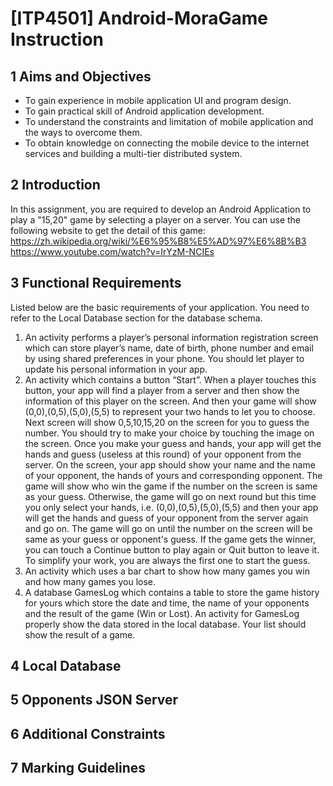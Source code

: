 # [ITP4501] Android-MoraGame Instruction
## 1	Aims and Objectives
* To gain experience in mobile application UI and program design.
* To gain practical skill of Android application development.
* To understand the constraints and limitation of mobile application and the ways to overcome them.
* To obtain knowledge on connecting the mobile device to the internet services and building a multi-tier distributed system.

## 2	Introduction
In this assignment, you are required to develop an Android Application to play a "15,20" game by selecting a player on a server. You can use the following website to get the detail of this game:
https://zh.wikipedia.org/wiki/%E6%95%B8%E5%AD%97%E6%8B%B3
https://www.youtube.com/watch?v=IrYzM-NCIEs

## 3	Functional Requirements
Listed below are the basic requirements of your application. You need to refer to the Local Database section for the database schema.
1.	An activity performs a player’s personal information registration screen which can store player’s name, date of birth, phone number and email by using shared preferences in your phone. You should let player to update his personal information in your app.
2.	An activity which contains a button “Start”. When a player touches this button, your app will find a player from a server and then show the information of this player on the screen. 
And then your game will show (0,0),(0,5),(5,0),(5,5) to represent your two hands to let you to choose. Next screen will show 0,5,10,15,20 on the screen for you to guess the number. You should try to make your choice by touching the image on the screen.
Once you make your guess and hands, your app will get the hands and guess (useless at this round) of your opponent from the server. On the screen, your app should show your name and the name of your opponent, the hands of yours and corresponding opponent. The game will show who win the game if the number on the screen is same as your guess. Otherwise, the game will go on next round but this time you only select your hands, i.e. (0,0),(0,5),(5,0),(5,5) and then your app will get the hands and guess of your opponent from the server again and go on. The game will go on until the number on the screen will be same as your guess or opponent's guess.
If the game gets the winner, you can touch a Continue button to play again or Quit button to leave it.
To simplify your work, you are always the first one to start the guess.
3.	An activity which uses a bar chart to show how many games you win and how many games you lose.
4.	A database GamesLog which contains a table to store the game history for yours which store the date and time, the name of your opponents and the result of the game (Win or Lost).
An activity for GamesLog properly show the data stored in the local database. Your list should show the result of a game.

## 4	Local Database
## 5	Opponents JSON Server
## 6	Additional Constraints
## 7	Marking Guidelines
